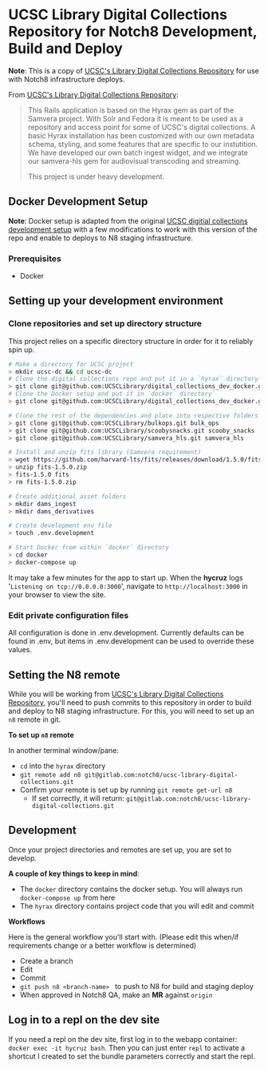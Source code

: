 # UCSC Library Digital Collections Repository for Notch8 Development, Build and Deploy

**Note**: This is a copy of [UCSC's Library Digital Collections Repository](https://github.com/UCSCLibrary/ucsc-library-digital-collections) for use with Notch8 infrastructure deploys.


From [UCSC's Library Digital Collections Repository](https://github.com/UCSCLibrary/ucsc-library-digital-collections): 

> This Rails application is based on the Hyrax gem as part of the Samvera project. With Solr and Fedora it is meant to be used as a repository and access point for some of UCSC's digital collections. 
A basic Hyrax installation has been customized with our own metadata schema, styling, and some features that are specific to our instutition. We have developed our own batch ingest widget, and we integrate our samvera-hls gem for audiovisual transcoding and streaming. 
>
>This project is under heavy development.

## Docker Development Setup

**Note**: Docker setup is adapted from the original [UCSC digitial collections development setup](https://github.com/UCSCLibrary/digital_collections_dev_docker) with a few modifications to work with this version of the repo and enable to deploys to N8 staging infrastructure.

### Prerequisites
- Docker

## Setting up your development environment

### Clone repositories and set up directory structure

This project relies on a specific directory structure in order for it to reliably spin up.

```bash
# Make a directory for UCSC project
> mkdir ucsc-dc && cd ucsc-dc
# Clone the digital collections repo and put it in a `hyrax` directory
> git clone git@github.com:UCSCLibrary/digital_collections_dev_docker.git hyrax
# Clone the Docker setup and put it in `docker` directory`
> git clone git@github.com:UCSCLibrary/digital_collections_dev_docker.git docker

# Clone the rest of the dependencies and place into respective folders
> git clone git@github.com:UCSCLibrary/bulkops.git bulk_ops
> git clone git@github.com:UCSCLibrary/scoobysnacks.git scooby_snacks
> git clone git@github.com:UCSCLibrary/samvera_hls.git samvera_hls

# Install and unzip fits library (Samvera requirement)
> wget https://github.com/harvard-lts/fits/releases/download/1.5.0/fits-1.5.0.zip # You may need to install wget (`brew update && brew install wget`)
> unzip fits-1.5.0.zip
> fits-1.5.0 fits
> rm fits-1.5.0.zip

# Create additional asset folders
> mkdir dams_ingest
> mkdir dams_derivatives

# Create development env file
> touch .env.development

# Start Docker from within `docker` directory
> cd docker
> docker-compose up
```

It may take a few minutes for the app to start up. When the **hycruz** logs '`Listening on tcp://0.0.0.0:3000`', navigate to `http://localhost:3000` in your browser to view the site.

### Edit private configuration files
All configuration is done in .env.development.  Currently defaults can be found in .env, but items in .env.development can be used to override these values.

## Setting the N8 remote
While you will be working from [UCSC's Library Digital Collections Repository](https://github.com/UCSCLibrary/ucsc-library-digital-collections), you'll need to push  commits to this repository in order to build and deploy to N8 staging infrastructure. For this, you will need to set up an `n8` remote in git.

**To set up `n8` remote**

In another terminal window/pane:
- `cd` into the `hyrax` directory
- `git remote add n8 git@gitlab.com:notch8/ucsc-library-digital-collections.git`
- Confirm your remote is set up by running `git remote get-url n8`
    - If set correctly, it will return: `git@gitlab.com:notch8/ucsc-library-digital-collections.git`

## Development
Once your project directories and remotes are set up, you are set to develop.

**A couple of key things to keep in mind**:
- The `docker` directory contains the docker setup. You will always run `docker-compose up` from here
- The `hyrax` directory contains project code that you will edit and commit

**Workflows**

Here is the general workflow you'll start with. (Please edit this when/if requirements change or a better workflow is determined)

- Create a branch
- Edit
- Commit
- `git push n8 <branch-name> ` to push to N8 for build and staging deploy
- When approved in Notch8 QA, make an **MR** against `origin`

## Log in to a repl on the dev site
If you need a repl on the dev site, first log in to the webapp container: `docker exec -it hycruz bash`. Then you can just enter `repl` to activate a shortcut I created to set the bundle parameters correctly and start the repl.